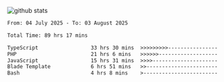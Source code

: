 
![github stats](https://github-readme-stats.vercel.app/api?username=realmahd1&show_icons=true&theme=codeSTACKr&hide_rank=true&count_private=true)

<!--START_SECTION:waka-->

```txt
From: 04 July 2025 - To: 03 August 2025

Total Time: 89 hrs 17 mins

TypeScript                 33 hrs 30 mins  >>>>>>>>>----------------   37.53 %
PHP                        21 hrs 6 mins   >>>>>>-------------------   23.64 %
JavaScript                 15 hrs 31 mins  >>>>---------------------   17.38 %
Blade Template             6 hrs 51 mins   >>-----------------------   07.67 %
Bash                       4 hrs 8 mins    >------------------------   04.64 %
```

<!--END_SECTION:waka-->
